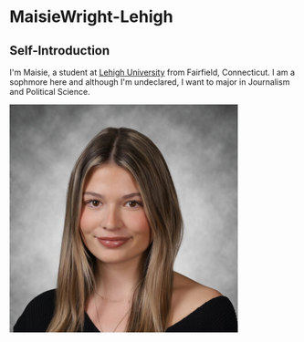 # MaisieWright-Lehigh

## Self-Introduction 

I'm Maisie, a student at [Lehigh University](https://www2.lehigh.edu/) from Fairfield, Connecticut. I am a sophmore here and although I'm undeclared, I want to major in Journalism and Political Science. 

![me](https://github.com/MaisieWright-Lehigh/MaisieWright-Lehigh/blob/main/vantine_linked_in_2754145.jpg?raw=true)
